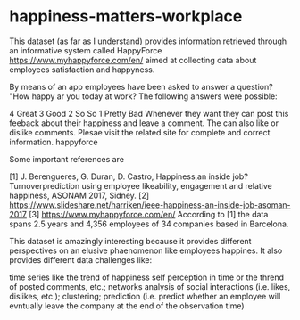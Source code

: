 # happiness-matters-workplace
This dataset (as far as I understand) provides information retrieved through an informative system called HappyForce https://www.myhappyforce.com/en/ aimed at collecting data about employees satisfaction and happyness.

By means of an app employees have been asked to answer a question? "How happy ar you today at work? The following answers were possible:

4 Great
3 Good
2 So So
1 Pretty Bad
Whenever they want they can post this feeback about their happiness and leave a comment. The can also like or dislike comments. Plesae visit the related site for complete and correct information. happyforce

Some important references are

[1] J. Berengueres, G. Duran, D. Castro, Happiness,an inside job? Turnoverprediction using employee likeability, engagement and relative happiness, ASONAM 2017, Sidney.
[2] https://www.slideshare.net/harriken/ieee-happiness-an-inside-job-asoman-2017
[3] https://www.myhappyforce.com/en/
According to [1] the data spans 2.5 years and 4,356 employees of 34 companies based in Barcelona.

This dataset is amazingly interesting because it provides different perspectives on an elusive phaenomenon like employees happines. It also provides different data challenges like:

time series like the trend of happiness self perception in time or the thrend of posted comments, etc.;
networks analysis of social interactions (i.e. likes, dislikes, etc.);
clustering;
prediction (i.e. predict whether an employee will evntually leave the company at the end of the observation time)
